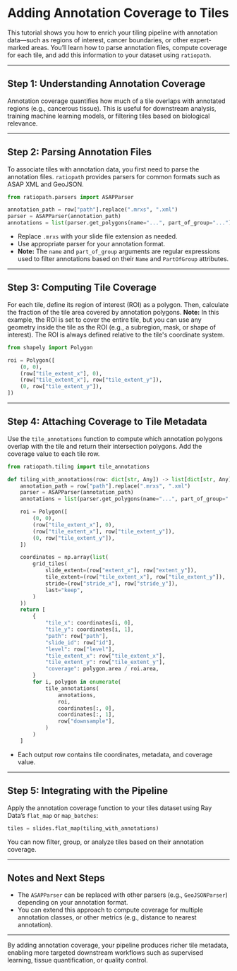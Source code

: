 # Adding Annotation Coverage to Tiles

This tutorial shows you how to enrich your tiling pipeline with annotation data—such as regions of interest, cancer boundaries, or other expert-marked areas. You’ll learn how to parse annotation files, compute coverage for each tile, and add this information to your dataset using `ratiopath`.

---

## Step 1: Understanding Annotation Coverage

Annotation coverage quantifies how much of a tile overlaps with annotated regions (e.g., cancerous tissue). This is useful for downstream analysis, training machine learning models, or filtering tiles based on biological relevance.

---

## Step 2: Parsing Annotation Files

To associate tiles with annotation data, you first need to parse the annotation files. `ratiopath` provides parsers for common formats such as ASAP XML and GeoJSON.

```python
from ratiopath.parsers import ASAPParser

annotation_path = row["path"].replace(".mrxs", ".xml")
parser = ASAPParser(annotation_path)
annotations = list(parser.get_polygons(name="...", part_of_group="..."))
```

- Replace `.mrxs` with your slide file extension as needed.
- Use appropriate parser for your annotation format.
- **Note:** The `name` and `part_of_group` arguments are regular expressions used to filter annotations based on their `Name` and `PartOfGroup` attributes.

---

## Step 3: Computing Tile Coverage

For each tile, define its region of interest (ROI) as a polygon. Then, calculate the fraction of the tile area covered by annotation polygons.
**Note:** In this example, the ROI is set to cover the entire tile, but you can use any geometry inside the tile as the ROI (e.g., a subregion, mask, or shape of interest). The ROI is always defined relative to the tile's coordinate system.


```python
from shapely import Polygon

roi = Polygon([
    (0, 0),
    (row["tile_extent_x"], 0),
    (row["tile_extent_x"], row["tile_extent_y"]),
    (0, row["tile_extent_y"]),
])
```

---

## Step 4: Attaching Coverage to Tile Metadata

Use the `tile_annotations` function to compute which annotation polygons overlap with the tile and return their intersection polygons. Add the coverage value to each tile row.

```python
from ratiopath.tiling import tile_annotations

def tiling_with_annotations(row: dict[str, Any]) -> list[dict[str, Any]]:
    annotation_path = row["path"].replace(".mrxs", ".xml")
    parser = ASAPParser(annotation_path)
    annotations = list(parser.get_polygons(name="...", part_of_group="..."))

    roi = Polygon([
        (0, 0),
        (row["tile_extent_x"], 0),
        (row["tile_extent_x"], row["tile_extent_y"]),
        (0, row["tile_extent_y"]),
    ])

    coordinates = np.array(list(
        grid_tiles(
            slide_extent=(row["extent_x"], row["extent_y"]),
            tile_extent=(row["tile_extent_x"], row["tile_extent_y"]),
            stride=(row["stride_x"], row["stride_y"]),
            last="keep",
        )
    ))
    return [
        {
            "tile_x": coordinates[i, 0],
            "tile_y": coordinates[i, 1],
            "path": row["path"],
            "slide_id": row["id"],
            "level": row["level"],
            "tile_extent_x": row["tile_extent_x"],
            "tile_extent_y": row["tile_extent_y"],
            "coverage": polygon.area / roi.area,
        }
        for i, polygon in enumerate(
            tile_annotations(
                annotations,
                roi,
                coordinates[:, 0],
                coordinates[:, 1],
                row["downsample"],
            )
        )
    ]
```

- Each output row contains tile coordinates, metadata, and coverage value.

---

## Step 5: Integrating with the Pipeline

Apply the annotation coverage function to your tiles dataset using Ray Data’s `flat_map` or `map_batches`:

```python
tiles = slides.flat_map(tiling_with_annotations)
```

You can now filter, group, or analyze tiles based on their annotation coverage.

---

## Notes and Next Steps

- The `ASAPParser` can be replaced with other parsers (e.g., `GeoJSONParser`) depending on your annotation format.
- You can extend this approach to compute coverage for multiple annotation classes, or other metrics (e.g., distance to nearest annotation).

---

By adding annotation coverage, your pipeline produces richer tile metadata, enabling more targeted downstream workflows such as supervised learning, tissue quantification, or quality control.
